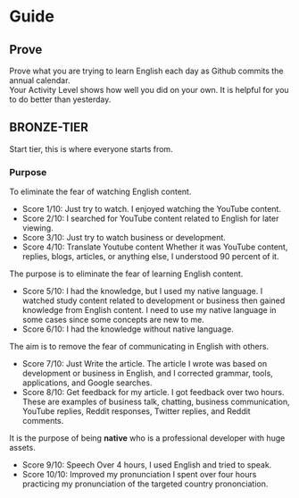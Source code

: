 # Guide 
## Prove 
Prove what you are trying to learn English each day as Github commits the annual calendar. <br>
Your Activity Level shows how well you did on your own. It is helpful for you to do better than yesterday.

## BRONZE-TIER
Start tier, this is where everyone starts from.

### Purpose 
To eliminate the fear of watching English content.
- Score 1/10: Just try to watch.
I enjoyed watching the YouTube content.
- Score 2/10: I searched for YouTube content related to English for later viewing.
- Score 3/10: Just try to watch business or development.
- Score 4/10: Translate Youtube content
Whether it was YouTube content, replies, blogs, articles, or anything else, I understood 90 percent of it.
 
The purpose is to eliminate the fear of learning English content. 
- Score 5/10: I had the knowledge, but I used my native language.
I watched study content related to development or business then gained knowledge from English content. I need to use my native language in some cases since some concepts are new to me.
- Score 6/10: I had the knowledge without native language.

The aim is to remove the fear of communicating in English with others.
- Score 7/10: Just Write the article.
The article I wrote was based on development or business in English, and I corrected grammar, tools, applications, and Google searches.
- Score 8/10: Get feedback for my article.
I got feedback over two hours. These are examples of business talk, chatting, business communication, YouTube replies, Reddit responses, Twitter replies, and Reddit comments.

It is the purpose of being **native** who is a professional developer with huge assets.
- Score 9/10: Speech
Over 4 hours, I used English and tried to speak.
- Score 10/10: Improved my pronunciation
I spent over four hours practicing my pronunciation of the targeted country prononciation.
